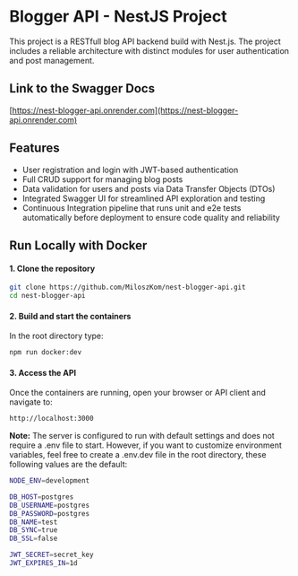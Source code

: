 # **Blogger API - NestJS Project**

This project is a RESTfull blog API backend build with Nest.js. The project includes a reliable architecture with distinct modules for user authentication and post management.

## **Link to the Swagger Docs**
[https://nest-blogger-api.onrender.com](https://nest-blogger-api.onrender.com)

## **Features**
- User registration and login with JWT-based authentication
- Full CRUD support for managing blog posts
- Data validation for users and posts via Data Transfer Objects (DTOs)
- Integrated Swagger UI for streamlined API exploration and testing
- Continuous Integration pipeline that runs unit and e2e tests automatically before deployment to ensure code quality and reliability
  
## **Run Locally with Docker**

#### **1. Clone the repository**
```bash
git clone https://github.com/MiloszKom/nest-blogger-api.git
cd nest-blogger-api
```

#### **2. Build and start the containers**
In the root directory type:
```bash
npm run docker:dev
```

#### **3. Access the API**
Once the containers are running, open your browser or API client and navigate to:
```bash
http://localhost:3000
```

**Note:**
The server is configured to run with default settings and does not require a .env file to start.
However, if you want to customize environment variables, feel free to create a .env.dev file in the root directory, these following values are the default:
```bash
NODE_ENV=development

DB_HOST=postgres
DB_USERNAME=postgres
DB_PASSWORD=postgres
DB_NAME=test
DB_SYNC=true
DB_SSL=false

JWT_SECRET=secret_key
JWT_EXPIRES_IN=1d
```

